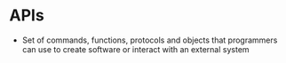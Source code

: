 # APIs
  - Set of commands, functions, protocols and objects that programmers can use to create software or interact with an external system
